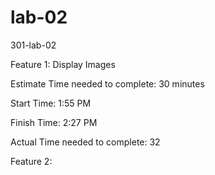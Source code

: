 # lab-02
301-lab-02

Feature 1: Display Images

Estimate Time needed to complete: 30 minutes

Start Time: 1:55 PM

Finish Time: 2:27 PM

Actual Time needed to complete: 32

Feature 2: 
